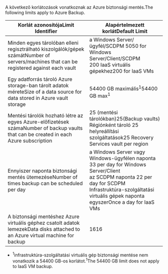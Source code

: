 <span data-ttu-id="e36d3-101">A következő korlátozások vonatkoznak az Azure biztonsági mentés.</span><span class="sxs-lookup"><span data-stu-id="e36d3-101">The following limits apply to Azure Backup.</span></span>

| <span data-ttu-id="e36d3-102">Korlát azonosítója</span><span class="sxs-lookup"><span data-stu-id="e36d3-102">Limit Identifier</span></span> | <span data-ttu-id="e36d3-103">Alapértelmezett korlát</span><span class="sxs-lookup"><span data-stu-id="e36d3-103">Default Limit</span></span> |
| --- | --- |
| <span data-ttu-id="e36d3-104">Minden egyes tárolóban elleni regisztrálható kiszolgálók/gépek számát</span><span class="sxs-lookup"><span data-stu-id="e36d3-104">Number of servers/machines that can be registered against each vault</span></span> |<span data-ttu-id="e36d3-105">a Windows Server/ügyfél/SCDPM 50</span><span class="sxs-lookup"><span data-stu-id="e36d3-105">50 for Windows Server/Client/SCDPM</span></span> <br/> <span data-ttu-id="e36d3-106">200 IaaS virtuális gépekhez</span><span class="sxs-lookup"><span data-stu-id="e36d3-106">200 for IaaS VMs</span></span> |
| <span data-ttu-id="e36d3-107">Egy adatforrás tároló Azure storage-ban tárolt adatok mérete</span><span class="sxs-lookup"><span data-stu-id="e36d3-107">Size of a data source for data stored in Azure vault storage</span></span> |<span data-ttu-id="e36d3-108">54400 GB maximális<sup>1</sup></span><span class="sxs-lookup"><span data-stu-id="e36d3-108">54400 GB max<sup>1</sup></span></span> |
| <span data-ttu-id="e36d3-109">Mentési tárolók hozható létre az egyes Azure-előfizetések száma</span><span class="sxs-lookup"><span data-stu-id="e36d3-109">Number of backup vaults that can be created in each Azure subscription</span></span> |<span data-ttu-id="e36d3-110">25 (mentési tárolókban)</span><span class="sxs-lookup"><span data-stu-id="e36d3-110">25(Backup vaults)</span></span> <br/> <span data-ttu-id="e36d3-111">Régiónként tároló 25 helyreállítási szolgáltatások</span><span class="sxs-lookup"><span data-stu-id="e36d3-111">25 Recovery Services vault per region</span></span> |
| <span data-ttu-id="e36d3-112">Ennyiszer naponta biztonsági mentés ütemezése</span><span class="sxs-lookup"><span data-stu-id="e36d3-112">Number of times backup can be scheduled per day</span></span> |<span data-ttu-id="e36d3-113">a Windows Server vagy Windows-ügyfélen naponta 3</span><span class="sxs-lookup"><span data-stu-id="e36d3-113">3 per day for Windows Server/Client</span></span> <br/> <span data-ttu-id="e36d3-114">az SCDPM naponta 2</span><span class="sxs-lookup"><span data-stu-id="e36d3-114">2 per day for SCDPM</span></span> <br/> <span data-ttu-id="e36d3-115">Infrastruktúra-szolgáltatási virtuális gépek naponta egyszer</span><span class="sxs-lookup"><span data-stu-id="e36d3-115">Once a day for IaaS VMs</span></span> |
| <span data-ttu-id="e36d3-116">A biztonsági mentéshez Azure virtuális géphez csatolt adatok lemezek</span><span class="sxs-lookup"><span data-stu-id="e36d3-116">Data disks attached to an Azure virtual machine for backup</span></span> |<span data-ttu-id="e36d3-117">16</span><span class="sxs-lookup"><span data-stu-id="e36d3-117">16</span></span> |

* <span data-ttu-id="e36d3-118"><sup>1</sup>infrastruktúra-szolgáltatási virtuális gép biztonsági mentése nem vonatkozik a 54400 GB-os korlátot.</span><span class="sxs-lookup"><span data-stu-id="e36d3-118"><sup>1</sup>The 54400 GB limit does not apply to IaaS VM backup.</span></span>

